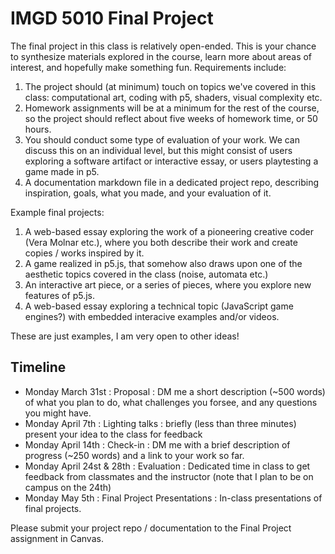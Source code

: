 # IMGD 5010 Final Project

The final project in this class is relatively open-ended. This is your chance to synthesize materials explored in the course, learn
more about areas of interest, and hopefully make something fun. Requirements include:

1. The project should (at minimum) touch on topics we've covered in this class: computational art, coding with p5, shaders, visual
complexity etc.
2. Homework assignments will be at a minimum for the rest of the course, so the project should reflect about five weeks of homework
time, or 50 hours.
3. You should conduct some type of evaluation of your work. We can discuss this on an individual level, but this might consist of
users exploring a software artifact or interactive essay, or users playtesting a game made in p5. 
4. A documentation markdown file in a dedicated project repo, describing inspiration, goals, what you made, and your evaluation of it.

Example final projects:
1. A web-based essay exploring the work of a pioneering creative coder (Vera Molnar etc.), where you both describe their work and create copies / works inspired
by it.
2. A game realized in p5.js, that somehow also draws upon one of the aesthetic topics covered in the class (noise, automata etc.)
3. An interactive art piece, or a series of pieces, where you explore new features of p5.js.
4. A web-based essay exploring a technical topic (JavaScript game engines?) with embedded interacive examples and/or videos.

These are just examples, I am very open to other ideas!

## Timeline
- Monday March 31st : Proposal : DM me a short description (~500 words) of what you plan to do, what challenges you forsee, and
any questions you might have.
- Monday April 7th : Lighting talks : briefly (less than three minutes) present your idea to the class for feedback
- Monday April 14th : Check-in : DM me with a brief description of progress (~250 words) and a link to your work so far.
- Monday April 24st & 28th : Evaluation : Dedicated time in class to get feedback from classmates and the instructor (note that I plan
to be on campus on the 24th)
- Monday May 5th : Final Project Presentations : In-class presentations of final projects.

Please submit your project repo / documentation to the Final Project assignment in Canvas.


